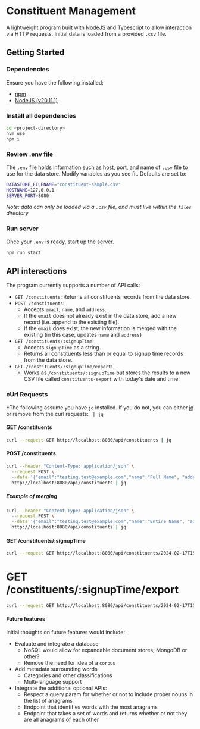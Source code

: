 # Constituent Management

A lightweight program built with [NodeJS](https://nodejs.org) and [Typescript](https://www.typescriptlang.org/) to allow interaction via HTTP requests. Initial data is loaded from a provided `.csv` file.

## Getting Started

### Dependencies
Ensure you have the following installed:
 - [npm](https://www.npmjs.com/)
 - [NodeJS (v20.11.1)](https://nodejs.org/en/)

### Install all dependencies
```sh
cd <project-directory>
nvm use
npm i
```

### Review .env file

The `.env` file holds information such as host, port, and name of `.csv` file to use for the data store. Modify variables as you see fit. Defaults are set to:
```sh
DATASTORE_FILENAME="constituent-sample.csv"
HOSTNAME=127.0.0.1
SERVER_PORT=8080
```

*Note: data can only be loaded via a `.csv` file, and must live within the `files` directory*

### Run server
Once your `.env` is ready, start up the server.
```sh
npm run start
```

## API interactions
The program currently supports a number of API calls:

- `GET /constituents`: Returns all constituents records from the data store.
- `POST /constituents`:
  - Accepts `email`, `name`, and `address`.
  - If the `email` does not already exist in the data store, add a new record (i.e. append to the existing file).
  - If the `email` does exist, the new information is merged with the existing (in this case, updates `name` and `address`)
- `GET /constituents/:signupTime`:
  - Accepts `signupTime` as a string.
  - Returns all constituents less than or equal to signup time records from the data store.
- `GET /constituents/:signupTime/export`:
  - Works as `/constituents/:signupTime` but stores the results to a new CSV file called `constituents-export` with today's date and time.

### cUrl Requests
*The following assume you have `jq` installed. If you do not, you can either [jq](https://jqlang.github.io/jq/download/) or remove from the curl requests: ` | jq`

#### GET /constituents
```sh
curl --request GET http://localhost:8080/api/constituents | jq
```

#### POST /constituents
```sh
curl --header "Content-Type: application/json" \
  --request POST \
  --data '{"email":"testing.test@example.com","name":"Full Name", "address": "123 Testing Street"}' \
  http://localhost:8080/api/constituents | jq
  ```

##### Example of merging
```sh
curl --header "Content-Type: application/json" \
  --request POST \
  --data '{"email":"testing.test@example.com","name":"Entire Name", "address": "456 Testing Way"}' \
  http://localhost:8080/api/constituents | jq
  ```


#### GET /constituents/:signupTime
```sh
curl --request GET http://localhost:8080/api/constituents/2024-02-17T15:00:00 | jq
```

# GET /constituents/:signupTime/export
```sh
curl --request GET http://localhost:8080/api/constituents/2024-02-17T15:00:00?export=true | jq
```

#### Future features
Initial thoughts on future features would include:
- Evaluate and integrate a database
  - NoSQL would allow for expandable document stores; MongoDB or other?
  - Remove the need for idea of a `corpus`
- Add metadata surrounding words
  - Categories and other classifications
  - Multi-language support
- Integrate the additional optional APIs:
  - Respect a query param for whether or not to include proper nouns in the list of anagrams
  - Endpoint that identifies words with the most anagrams
  - Endpoint that takes a set of words and returns whether or not they are all anagrams of each other

